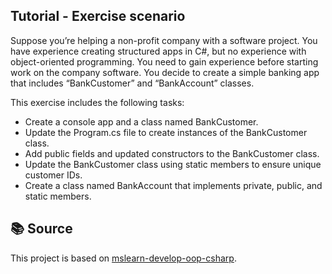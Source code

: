 ## Tutorial - Exercise scenario
Suppose you’re helping a non-profit company with a software project. You have experience creating structured apps in C#, but no experience with object-oriented programming. You need to gain experience before starting work on the company software. You decide to create a simple banking app that includes “BankCustomer” and “BankAccount” classes.

This exercise includes the following tasks:

* Create a console app and a class named BankCustomer.
* Update the Program.cs file to create instances of the BankCustomer class.
* Add public fields and updated constructors to the BankCustomer class.
* Update the BankCustomer class using static members to ensure unique customer IDs.
* Create a class named BankAccount that implements private, public, and static members.

## 📚 Source
This project is based on [mslearn-develop-oop-csharp](https://microsoftlearning.github.io/mslearn-develop-oop-csharp/Instructions/Labs/l2p2-lp1-m1-exercise-create-classes-and-objects-in-csharp.html).

